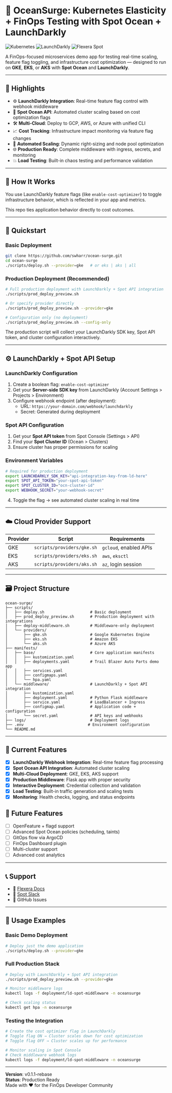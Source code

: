 # 🌊 OceanSurge: Kubernetes Elasticity + FinOps Testing with Spot Ocean + LaunchDarkly

![Kubernetes](https://img.shields.io/badge/kubernetes-%23326ce5.svg?style=for-the-badge&logo=kubernetes&logoColor=white)
![LaunchDarkly](https://img.shields.io/badge/LaunchDarkly-Feature--Flags-blue?style=for-the-badge)
![Flexera Spot](https://img.shields.io/badge/Flexera--Spot-Ocean-blue?style=for-the-badge)

A FinOps-focused microservices demo app for testing real-time scaling, feature flag toggling, and infrastructure cost optimization — designed to run on **GKE**, **EKS**, or **AKS** with **Spot Ocean** and **LaunchDarkly**.

---

## 🚀 Highlights

- ⚙️ **LaunchDarkly Integration**: Real-time feature flag control with webhook middleware
- 🌊 **Spot Ocean API**: Automated cluster scaling based on cost optimization flags
- 🛠️ **Multi-Cloud**: Deploy to GCP, AWS, or Azure with unified CLI
- 📈 **Cost Tracking**: Infrastructure impact monitoring via feature flag changes
- 🔄 **Automated Scaling**: Dynamic right-sizing and node pool optimization
- 🌐 **Production Ready**: Complete middleware with ingress, secrets, and monitoring
- 💥 **Load Testing**: Built-in chaos testing and performance validation

---

## 🧪 How It Works

You use LaunchDarkly feature flags (like `enable-cost-optimizer`) to toggle infrastructure behavior, which is reflected in your app and metrics.

This repo ties application behavior directly to cost outcomes.

---

## 🧰 Quickstart

### Basic Deployment
```bash
git clone https://github.com/swharr/ocean-surge.git
cd ocean-surge
./scripts/deploy.sh --provider=gke   # or eks | aks | all
```

### Production Deployment (Recommended)
```bash
# Full production deployment with LaunchDarkly + Spot API integration
./scripts/prod_deploy_preview.sh

# Or specify provider directly
./scripts/prod_deploy_preview.sh --provider=gke

# Configuration only (no deployment)
./scripts/prod_deploy_preview.sh --config-only
```

The production script will collect your LaunchDarkly SDK key, Spot API token, and cluster configuration interactively.

---

## ⚙️ LaunchDarkly + Spot API Setup

### LaunchDarkly Configuration
1. Create a boolean flag: `enable-cost-optimizer`
2. Get your **Server-side SDK key** from LaunchDarkly (Account Settings > Projects > Environment)
3. Configure webhook endpoint (after deployment):
   - URL: `https://your-domain.com/webhook/launchdarkly`
   - Secret: Generated during deployment

### Spot API Configuration
1. Get your **Spot API token** from Spot Console (Settings > API)
2. Find your **Spot Cluster ID** (Ocean > Clusters)
3. Ensure cluster has proper permissions for scaling

### Environment Variables
```bash
# Required for production deployment
export LAUNCHDARKLY_SDK_KEY="api-integration-key-from-ld-here"
export SPOT_API_TOKEN="your-spot-api-token"
export SPOT_CLUSTER_ID="ocn-cluster-id"
export WEBHOOK_SECRET="your-webhook-secret"
```

4. Toggle the flag → see automated cluster scaling in real time

---

## ☁️ Cloud Provider Support

| Provider | Script                              | Requirements          |
|----------|-------------------------------------|------------------------|
| GKE      | `scripts/providers/gke.sh`          | `gcloud`, enabled APIs |
| EKS      | `scripts/providers/eks.sh`          | `aws`, `eksctl`        |
| AKS      | `scripts/providers/aks.sh`          | `az`, login session    |

---

## 🗃️ Project Structure

```
ocean-surge/
├── scripts/
│   ├── deploy.sh                    # Basic deployment
│   ├── prod_deploy_preview.sh       # Production deployment with integrations
│   ├── deploy-middleware.sh         # Middleware-only deployment
│   └── providers/
│       ├── gke.sh                   # Google Kubernetes Engine
│       ├── eks.sh                   # Amazon EKS
│       └── aks.sh                   # Azure AKS
├── manifests/
│   ├── base/                        # Core application manifests
│   │   ├── kustomization.yaml
│   │   ├── deployments.yaml         # Trail Blazer Auto Parts demo app
│   │   ├── services.yaml
│   │   ├── configmaps.yaml
│   │   └── hpa.yaml
│   └── middleware/                  # LaunchDarkly + Spot API integration
│       ├── kustomization.yaml
│       ├── deployment.yaml          # Python Flask middleware
│       ├── service.yaml             # LoadBalancer + Ingress
│       ├── configmap.yaml           # Application code + configuration
│       └── secret.yaml              # API keys and webhooks
├── logs/                            # Deployment logs
├── .env                            # Environment configuration
└── README.md
```

---

## 🎯 Current Features

- [x] **LaunchDarkly Webhook Integration**: Real-time feature flag processing
- [x] **Spot Ocean API Integration**: Automated cluster scaling
- [x] **Multi-Cloud Deployment**: GKE, EKS, AKS support
- [x] **Production Middleware**: Flask app with proper security
- [x] **Interactive Deployment**: Credential collection and validation
- [x] **Load Testing**: Built-in traffic generation and scaling tests
- [x] **Monitoring**: Health checks, logging, and status endpoints

## 🧠 Future Features

- [ ] OpenFeature + flagd support
- [ ] Advanced Spot Ocean policies (scheduling, taints)
- [ ] GitOps flow via ArgoCD
- [ ] FinOps Dashboard plugin
- [ ] Multi-cluster support
- [ ] Advanced cost analytics

---

## 📞 Support

- 📖 [Flexera Docs](https://docs.spot.io)
- 💬 [Spot Slack](https://community.spot.io)
- 🐛 GitHub Issues

---

## 🔧 Usage Examples

### Basic Demo Deployment
```bash
# Deploy just the demo application
./scripts/deploy.sh --provider=gke
```

### Full Production Stack
```bash
# Deploy with LaunchDarkly + Spot API integration
./scripts/prod_deploy_preview.sh --provider=gke

# Monitor middleware logs
kubectl logs -f deployment/ld-spot-middleware -n oceansurge

# Check scaling status
kubectl get hpa -n oceansurge
```

### Testing the Integration
```bash
# Create the cost optimizer flag in LaunchDarkly
# Toggle flag ON → Cluster scales down for cost optimization
# Toggle flag OFF → Cluster scales up for performance

# Monitor scaling in Spot Console
# Check middleware webhook logs
kubectl logs -f deployment/ld-spot-middleware -n oceansurge
```

---

**Version**: v0.1.1-rebase  
**Status**: Production Ready  
Made with ❤️ for the FinOps Developer Community